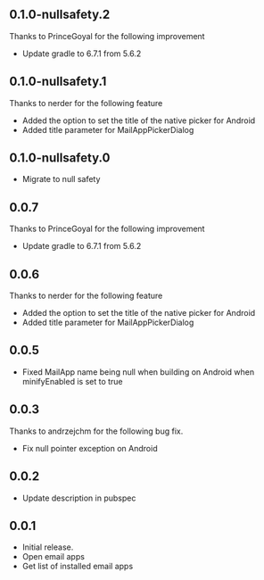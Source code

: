 ## 0.1.0-nullsafety.2
Thanks to PrinceGoyal for the following improvement

* Update gradle to 6.7.1 from 5.6.2

## 0.1.0-nullsafety.1
Thanks to nerder for the following feature

* Added the option to set the title of the native picker for Android
* Added title parameter for MailAppPickerDialog

## 0.1.0-nullsafety.0

* Migrate to null safety

## 0.0.7
Thanks to PrinceGoyal for the following improvement

* Update gradle to 6.7.1 from 5.6.2

## 0.0.6
Thanks to nerder for the following feature

* Added the option to set the title of the native picker for Android
* Added title parameter for MailAppPickerDialog

## 0.0.5

* Fixed MailApp name being null when building on Android when minifyEnabled is set to true

## 0.0.3
Thanks to andrzejchm for the following bug fix.

* Fix null pointer exception on Android

## 0.0.2

* Update description in pubspec

## 0.0.1

* Initial release.
* Open email apps
* Get list of installed email apps
